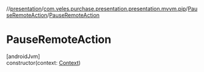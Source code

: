 //[presentation](../../../index.md)/[com.veles.purchase.presentation.presentation.mvvm.pip](../index.md)/[PauseRemoteAction](index.md)/[PauseRemoteAction](-pause-remote-action.md)

# PauseRemoteAction

[androidJvm]\
constructor(context: [Context](https://developer.android.com/reference/kotlin/android/content/Context.html))
